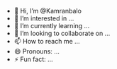 - 👋 Hi, I’m @Kamranbalo
- 👀 I’m interested in ...
- 🌱 I’m currently learning ...
- 💞️ I’m looking to collaborate on ...
- 📫 How to reach me ...
- 😄 Pronouns: ...
- ⚡ Fun fact: ...

<!---
Kamranbalo/Kamranbalo is a ✨ special ✨ repository because its `README.md` (this file) appears on your GitHub profile.
You can click the Preview link to take a look at your changes.
--->

